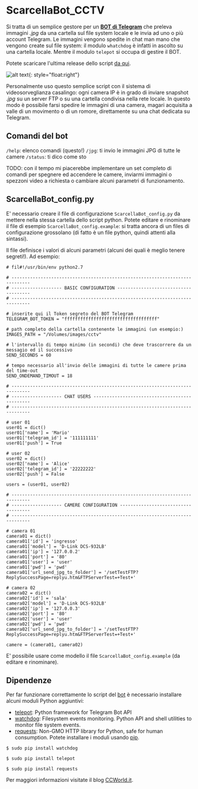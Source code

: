 # ScarcellaBot_CCTV

Si tratta di un semplice gestore per un **[BOT di Telegram](https://core.telegram.org/bots)** che preleva immagini _.jpg_ da una cartella sul file system locale e le invia ad uno o più account Telegram.
Le immagini vengono spedite in chat man mano che vengono create sul file system: il modulo `whatchdog` è infatti in ascolto su una cartella locale. Mentre il modulo `telepot` si occupa di gestire il BOT.

Potete scaricare l'ultima release dello script [da qui](https://github.com/alexscarcella/ScarcellaBot_CCTV/releases).

![alt text](https://github.com/alexscarcella/ScarcellaBot_CCTV/blob/master/resources/ScarcellaBot_CCTV.png?raw=true "un esempio di utilizzo"){: style="float:right"}

Personalmente uso questo semplice script con il sistema di videosorveglianza casalingo: ogni camera IP è in grado di inviare snapshot _.jpg_ su un server FTP o su una cartella condivisa nella rete locale. In questo modo è possibile farsi spedire le immagini di una camera, magari acquisita a valle di un movimento o di un romore, direttamente su una chat dedicata su Telegram.


## Comandi del bot

`/help`: elenco comandi (questo!)
`/jpg`: ti invio le immagini JPG di tutte le camere
`/status`: ti dico come sto

TODO:
con il tempo mi piacerebbe implementare un set completo di comandi per spegnere ed accendere le camere, inviarmi immagini o spezzoni video a richiesta o cambiare alcuni parametri di funzionamento.


## ScarcellaBot_config.py

E' necessario creare il file di configurazione `ScarcellaBot_config.py` da mettere nella stessa cartella dello script python. Potete editare e rinominare il file di esempio `ScarcellaBot_config.example`:
si tratta ancora di un files di configurazione grossolano (di fatto è un file python, quindi attenti alla sintassi).

Il file definisce i valori di alcuni parametri (alcuni dei quali è meglio tenere segreti!).
Ad esempio:

```
# fil#!/usr/bin/env python2.7

# -----------------------------------------------------------------------------
# ------------------- BASIC CONFIGURATION -------------------------------------
# -----------------------------------------------------------------------------

# inserite qui il Token segreto del BOT Telegram
TELEGRAM_BOT_TOKEN = "fffffffffffffffffffffffffffffffffff"

# path completo della cartella contenente le immagini (un esempio:)
IMAGES_PATH = "/Volumes/images/cctv"

# l'intervallo di tempo minimo (in secondi) che deve trascorrere da un messagio ed il successivo
SEND_SECONDS = 60

# tempo necessario all'invio delle immagini di tutte le camere prima del time-out
SEND_ONDEMAND_TIMOUT = 18

# -----------------------------------------------------------------------------
# ------------------- CHAT USERS ----------------------------------------------
# -----------------------------------------------------------------------------

# user 01
user01 = dict()
user01['name'] = 'Mario'
user01['telegram_id'] = '111111111'
user01['push'] = True

# user 02
user02 = dict()
user02['name'] = 'Alice'
user02['telegram_id'] = '22222222'
user02['push'] = False

users = (user01, user02)

# -----------------------------------------------------------------------------
# ------------------- CAMERE CONFIGURATION ------------------------------------
# -----------------------------------------------------------------------------

# camera 01
camera01 = dict()
camera01['id'] = 'ingresso'
camera01['model'] = 'D-Link DCS-932LB'
camera01['ip'] = '127.0.0.2'
camera01['port'] = '80'
camera01['user'] = 'user'
camera01['pwd'] = 'pwd'
camera01['url_send_jpg_to_folder'] = '/setTestFTP?ReplySuccessPage=replyu.htm&FTPServerTest=+Test+'

# camera 02
camera02 = dict()
camera02['id'] = 'sala'
camera02['model'] = 'D-Link DCS-932LB'
camera02['ip'] = '127.0.0.3'
camera02['port'] = '80'
camera02['user'] = 'user'
camera02['pwd'] = 'pwd'
camera02['url_send_jpg_to_folder'] = '/setTestFTP?ReplySuccessPage=replyu.htm&FTPServerTest=+Test+'

camere = (camera01, camera02)
```

E' possibile usare come modello il file `ScarcellaBot_config.example` (da editare e rinominare).

## Dipendenze

Per far funzionare correttamente lo script del [bot](https://core.telegram.org/bots) è necessario installare alcuni moduli Python aggiuntivi:
- [telepot](https://github.com/nickoala/telepot): Python framework for Telegram Bot API
- [watchdog](https://pypi.python.org/pypi/watchdog): Filesystem events monitoring. Python API and shell utilities to monitor file system events.
- [requests](http://requests.readthedocs.io/en/master/): Non-GMO HTTP library for Python, safe for human consumption.
Potete installare i moduli usando [pip](https://pypi.python.org/pypi/pip).

`$ sudo pip install watchdog`

`$ sudo pip install telepot`

`$ sudo pip install requests`

Per maggiori informazioni visitate il blog [CCWorld.it](http://www.ccworld.it/).

